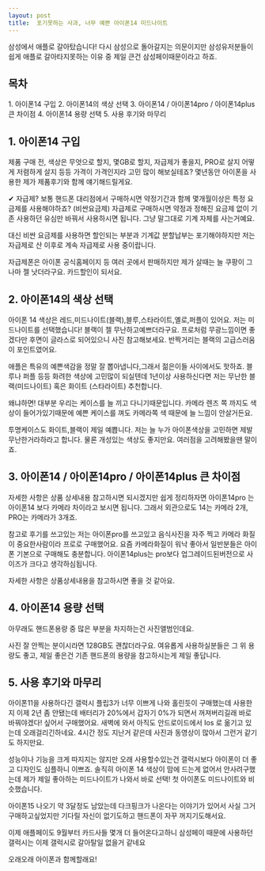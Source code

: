 ```yaml
---
layout: post
title:  포기못하는 사과, 너무 예쁜 아이폰14 미드나이트
---
```


삼성에서 애플로 갈아탔습니다!
다시 삼성으로 돌아갈지는 의문이지만 삼성유저분들이 쉽게 애플로 갈아타지못하는 이유 중 제일 큰건 삼성페이때문이라고 하죠.


<h2>목차</h2>
1. 아이폰14 구입
2. 아이폰14의 색상 선택
3. 아이폰14 / 아이폰14pro / 아이폰14plus 큰 차이점
4. 아이폰14 용량 선택
5. 사용 후기와 마무리



<h2>1. 아이폰14 구입</h2>
제품 구매 전, 색상은 무엇으로 할지, 몇GB로 할지, 자급제가 좋을지, PRO로 살지 어떻게 저렴하게 살지 등등 가격이 가격인지라 고민 많이 해보실테죠? 
몇년동안 아이폰을 사용한 제가 제품후기와 함께 얘기해드릴게요.

✔ 자급제?
보통 핸드폰 대리점에서 구매하시면 약정기간과 함께 몇개월이상은 특정 요금제를 사용해야하죠? (비싼요금제)
자급제로 구매하시면 약정과 정해진 요금제 없이 기존 사용하던 유심만 바꿔서 사용하시면 됩니다.
그냥 말그대로 기계 자체를 사는거예요.

대신 비싼 요금제를 사용하면 할인되는 부분과 기계값 분할납부는 포기해야하지만 저는 자급제로 산 이후로 계속 자급제로 사용 중이랍니다.

자급제폰은 아이폰 공식홈페이지 등 여러 곳에서 판매하지만 제가 살때는 늘 쿠팡이 그나마 젤 낫더라구요. 카드할인이 되서요.



<h2>2. 아이폰14의 색상 선택</h2>
아이폰 14 색상은 레드,미드나이트(블랙),블루,스타라이트,옐로,퍼플이 있어요.
저는 미드나이트를 선택했습니다! 블랙이 젤 무난하고예쁘더라구요.
프로처럼 무광느낌이면 좋겠다만 후면이 글라스로 되어있으니 사진 참고해보세요.
반짝거리는 블랙의 고급스러움이 포인트였어요.

애플은 특유의 예쁜색감을 정말 잘 뽑아냅니다,그래서 젊은이들 사이에서도 핫하죠.
블루나 퍼플 등등 화려한 색상에 고민많이 되실텐데 1년이상 사용하신다면 저는 무난한 블랙(미드나이트) 혹은 화이트 (스타라이트) 추천합니다.

왜냐하면! 대부분 우리는 케이스를 늘 끼고 다니기때문입니다.
카메라 렌즈 쪽 까지도 색상이 들어가있기때문에 예쁜 케이스를 껴도 카메라쪽 색 때문에 늘 느낌이 안살거든요.

투명케이스도 화이트,블랙이 제일 예쁩니다. 저는 늘 누가 아이폰색상을 고민하면 제발 무난한거라하라고 합니다.
물론 개성있는 색상도 좋지만요. 여러점을 고려해봤을땐 말이죠.



<h2>3. 아이폰14 / 아이폰14pro / 아이폰14plus 큰 차이점</h2>
자세한 사항은 상품 상세내용 참고하시면 되시겠지만 쉽게 정리하자면 아이폰14pro 는 아이폰14 보다 카메라 차이라고 보시면 됩니다.
그래서 외관으로도 14는 카메라 2개, PRO는 카메라가 3개죠.

참고로 후기를 쓰고있는 저는 아이폰pro를 쓰고있고 음식사진을 자주 찍고 카메라 화질이 중요한사람이라 프로로 구매했어요.
요즘 카메라화질이 워낙 좋아서 일반분들은 아이폰 기본으로 구매해도 충분합니다.
아이폰14plus는 pro보다 업그레이드된버전으로 사이즈가 크다고 생각하심됩니다.

자세한 사항은 상품상세내용을 참고하시면 좋을 것 같아요.



<h2>4. 아이폰14 용량 선택</h2>
아무래도 핸드폰용량 중 많은 부분을 차지하는건 사진앨범인데요.

사진 잘 안찍는 분이시라면 128GB도 괜찮더라구요.
여유롭게 사용하실분들은 그 위 용량도 좋고, 제일 좋은건 기존 핸드폰의 용량을 참고하시는게 제일 좋답니다.



<h2>5. 사용 후기와 마무리</h2>
아이폰11을 사용하다긴 갤럭시 플립3가 너무 이쁘게 나와 홀린듯이 구매했는데 사용한지 이제 2년 좀 안됐는데 배터리가 20%에서 갑자기 0%가 되면서 꺼져버리길래 바로 바꿔야겠다! 
싶어서 구매했어요.
새벽에 와서 아직도 안드로이드에서 Ios 로 옮기고 있는데 오래걸리긴하네요.
4시간 정도 지난거 같은데 사진과 동영상이 많아서 그런거 같기도 하지만요.

성능이나 기능을 크게 따지지는 않지만 오래 사용할수있는건 갤럭시보다 아이폰이 더 좋고 디자인도 심플하니 이쁘죠. 
솔직히 아이폰 14 색상이 맘에 드는게 없어서 안사려구했는데 제가 제일 좋아하는 미드나이트가 나와서 바로 선택! 
첫 아이폰도 미드나이트와 비슷했습니다.

아이폰15 나오기 약 3달정도 남았는데 다크핑크가 나온다는 이야기가 있어서 사실 그거 구매하고싶었지만 기다릴 자신이 없기도하고 핸드폰이 자꾸 꺼지기도해서요.

이제 애플페이도 9월부터 카드사들 몇개 더 들어온다고하니 삼성페이 때문에 사용하던 갤럭시는 이제 갤럭시로 갈아탈일 없을거 같네요

오래오래 아이폰과 함께할래요!